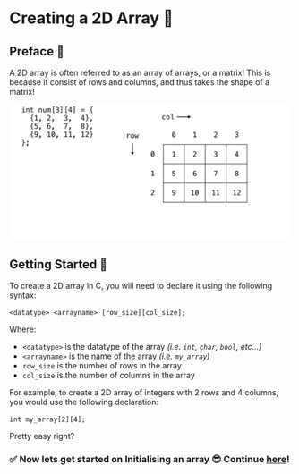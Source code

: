 # Creating a 2D Array 🔧

## Preface 🐶
A 2D array is often referred to as an array of arrays, or a matrix! This is because it consist of rows and columns, and thus takes the shape of a matrix! 

![Array Example](/assets/1.png "img2")

## Getting Started 🎉
To create a 2D array in C, you will need to declare it using the following syntax:

```
<datatype> <arrayname> [row_size][col_size];
```

Where:
- `<datatype>` is the datatype of the array 
*(i.e. `int`, `char`, `bool`, etc...)*
- `<arrayname>` is the name of the array *(i.e. `my_array`)*
- `row_size` is the number of rows in the array
- `col_size` is the number of columns in the array

For example, to create a 2D array of integers with 2 rows and 4 columns, you would use the following declaration:

```
int my_array[2][4];
```

Pretty easy right? 

### ✅ Now lets get started on **Initialising** an array 😎 Continue [here](creating.md)!